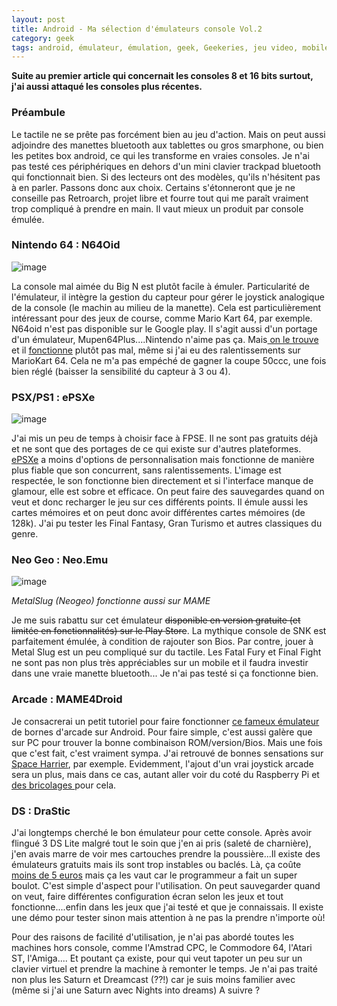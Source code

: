 ```yaml
---
layout: post
title: Android - Ma sélection d'émulateurs console Vol.2
category: geek
tags: android, émulateur, émulation, geek, Geekeries, jeu video, mobile, Nintendo 64, playstation, psx, retrogaming, Tutoriels
---
```

**Suite au premier article qui concernait les consoles 8 et 16 bits surtout, j'ai aussi attaqué les consoles plus récentes.**

### Préambule

Le tactile ne se prête pas forcément bien au jeu d'action. Mais on peut aussi adjoindre des manettes bluetooth aux tablettes ou gros smarphone, ou bien les petites box android, ce qui les transforme en vraies consoles. Je n'ai pas testé ces périphériques en dehors d'un mini clavier trackpad bluetooth qui fonctionnait bien. Si des lecteurs ont des modèles, qu'ils n'hésitent pas à en parler. Passons donc aux choix. Certains s'étonneront que je ne conseille pas Retroarch, projet libre et fourre tout qui me paraît vraiment trop compliqué à prendre en main. Il vaut mieux un produit par console émulée.

### Nintendo 64 : N64Oid

![image](https://filedn.eu/llqi9IBxlYouGRXYG2xlROb/img/2017/emun64oid.png)

La console mal aimée du Big N est plutôt facile à émuler. Particularité de l'émulateur, il intègre la gestion du capteur pour gérer le joystick analogique de la console (le machin au milieu de la manette). Cela est particulièrement intéressant pour des jeux de course, comme Mario Kart 64, par exemple. N64oid n'est pas disponible sur le Google play. Il s'agit aussi d'un portage d'un émulateur, Mupen64Plus....Nintendo n'aime pas ça. Mais<a href="https://sourceforge.net/projects/n64oid/"> on le trouve </a>et il <a href="https://www.androidapkclub.com/n64oid-emulator-v-2-7-apk-download/">fonctionne</a> plutôt pas mal, même si j'ai eu des ralentissements sur MarioKart 64. Cela ne m'a pas empéché de gagner la coupe 50ccc, une fois bien réglé (baisser la sensibilité du capteur à 3 ou 4).

### PSX/PS1 : ePSXe

![image](https://filedn.eu/llqi9IBxlYouGRXYG2xlROb/img/2017/emuepsxe.png)

J'ai mis un peu de temps à choisir face à FPSE. Il ne sont pas gratuits déjà et ne sont que des portages de ce qui existe sur d'autres plateformes. <a href="http://epsxe.com/android/">ePSXe</a> a moins d'options de personnalisation mais fonctionne de manière plus fiable que son concurrent, sans ralentissements. L'image est respectée, le son fonctionne bien directement et si l'interface manque de glamour, elle est sobre et efficace. On peut faire des sauvegardes quand on veut et donc recharger le jeu sur ces différents points. Il émule aussi les cartes mémoires et on peut donc avoir différentes cartes mémoires (de 128k). J'ai pu tester les Final Fantasy, Gran Turismo et autres classiques du genre.

### Neo Geo : Neo.Emu

![image](https://filedn.eu/llqi9IBxlYouGRXYG2xlROb/img/2017/emuneoemu.png)

*MetalSlug (Neogeo) fonctionne aussi sur MAME*

Je me suis rabattu sur cet émulateur <del>disponible en version gratuite (et limitée en fonctionnalités) sur le Play Store</del>. La mythique console de SNK est parfaitement émulée, à condition de rajouter son Bios. Par contre, jouer à Metal Slug est un peu compliqué sur du tactile. Les Fatal Fury et Final Fight ne sont pas non plus très appréciables sur un mobile et il faudra investir dans une vraie manette bluetooth... Je n'ai pas testé si ça fonctionne bien.

### Arcade : MAME4Droid

Je consacrerai un petit tutoriel pour faire fonctionner <a href="https://play.google.com/store/apps/details?id=com.seleuco.mame4droid&amp;hl=fr">ce fameux émulateur</a> de bornes d'arcade sur Android. Pour faire simple, c'est aussi galère que sur PC pour trouver la bonne combinaison ROM/version/Bios. Mais une fois que c'est fait, c'est vraiment sympa. J'ai retrouvé de bonnes sensations sur <a href="https://cheziceman.wordpress.com/2015/08/26/souvenir-de-gamer-space-harrier/">Space Harrier</a>, par exemple. Evidemment, l'ajout d'un vrai joystick arcade sera un plus, mais dans ce cas, autant aller voir du coté du Raspberry Pi et <a href="https://korben.info/fabriquer-borne-arcade.html">des bricolages </a>pour cela.

### DS : DraStic

J'ai longtemps cherché le bon émulateur pour cette console. Après avoir flingué 3 DS Lite malgré tout le soin que j'en ai pris (saleté de charnière), j'en avais marre de voir mes cartouches prendre la poussière...Il existe des émulateurs gratuits mais ils sont trop instables ou baclés. Là, ça coûte <a href="https://play.google.com/store/apps/details?id=com.dsemu.drastic&amp;hl=fr">moins de 5 euros</a> mais ça les vaut car le programmeur a fait un super boulot. C'est simple d'aspect pour l'utilisation. On peut sauvegarder quand on veut, faire différentes configuration écran selon les jeux et tout fonctionne....enfin dans les jeux que j'ai testé et que je connaissais. Il existe une démo pour tester sinon mais attention à ne pas la prendre n'importe où!

Pour des raisons de facilité d'utilisation, je n'ai pas abordé toutes les machines hors console, comme l'Amstrad CPC, le Commodore 64, l'Atari ST, l'Amiga.... Et poutant ça existe, pour qui veut tapoter un peu sur un clavier virtuel et prendre la machine à remonter le temps. Je n'ai pas traité non plus les Saturn et Dreamcast (??!) car je suis moins familier avec (même si j'ai une Saturn avec Nights into dreams) A suivre ?
